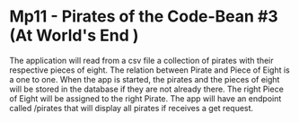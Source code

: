 # Mp11 - Pirates of the Code-Bean #3 (At World's End )
The application will read from a csv file a collection of pirates with their respective pieces of eight. The relation between Pirate and Piece of Eight is a one to one. When the app is started, the pirates and the pieces of eight will be stored in the database if they are not already there. The right Piece of Eight will be assigned to the right Pirate. The app will have an endpoint called /pirates that will display all pirates if receives a get request.

